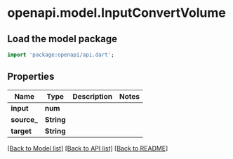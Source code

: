 # openapi.model.InputConvertVolume

## Load the model package
```dart
import 'package:openapi/api.dart';
```

## Properties
Name | Type | Description | Notes
------------ | ------------- | ------------- | -------------
**input** | **num** |  | 
**source_** | **String** |  | 
**target** | **String** |  | 

[[Back to Model list]](../README.md#documentation-for-models) [[Back to API list]](../README.md#documentation-for-api-endpoints) [[Back to README]](../README.md)


